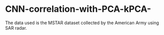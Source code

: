 # CNN-correlation-with-PCA-kPCA-
The data used is the MSTAR dataset collected by the American Army using SAR radar.
